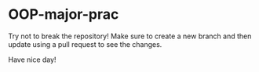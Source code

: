 # OOP-major-prac

Try not to break the repository!
Make sure to create a new branch and then update using a pull request to see the changes.


Have nice day!

